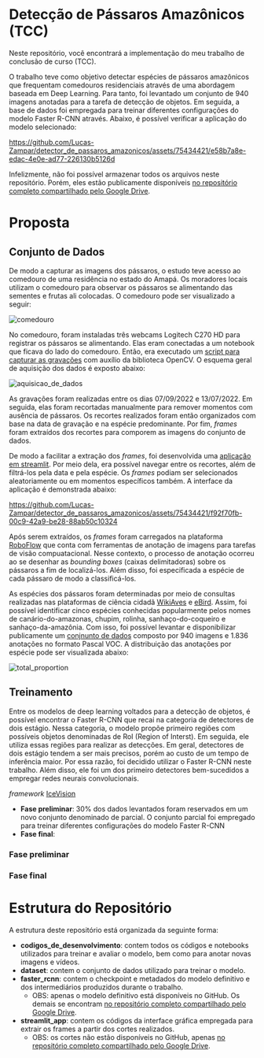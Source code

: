 # Detecção de Pássaros Amazônicos (TCC)

Neste repositório, você encontrará a implementação do meu trabalho de conclusão de curso (TCC).  

O trabalho teve como  objetivo detectar espécies de pássaros amazônicos que frequentam comedouros residenciais através de uma abordagem baseada em Deep Learning. Para tanto, foi levantado um conjunto de 940 imagens anotadas para a tarefa de detecção de objetos. Em seguida, a base de dados foi empregada para treinar diferentes configurações do modelo Faster R-CNN através. Abaixo, é possível verificar a aplicação do modelo selecionado: 

https://github.com/Lucas-Zampar/detector_de_passaros_amazonicos/assets/75434421/e58b7a8e-edac-4e0e-ad77-226130b5126d

Infelizmente, não foi possível armazenar todos os arquivos neste repositório. Porém, eles estão publicamente disponíveis [no repositório completo compartilhado pelo Google Drive](https://drive.google.com/drive/folders/12ueqV4UuxU2ebdD4YYV4xpQZ3hxHhIk-?usp=drive_link).

# Proposta 

## Conjunto de Dados

De modo a capturar as imagens dos pássaros, o estudo teve acesso ao comedouro de uma residência no estado do Amapá. Os moradores locais utilizam o comedouro para observar os pássaros se alimentando das sementes e frutas ali colocadas. O comedouro pode ser visualizado a seguir:

![comedouro](https://github.com/Lucas-Zampar/detector_de_passaros_amazonicos/assets/75434421/a0c60cdd-c422-49c0-9599-b37959cf570e)

No comedouro, foram instaladas três webcams Logitech C270 HD para registrar os pássaros se alimentando. Elas eram conectadas a um notebook que ficava do lado do comedouro. Então, era executado um [script para capturar as gravações](https://github.com/Lucas-Zampar/detector_de_passaros_amazonicos/blob/main/dataset/dataset_utils/script_opencv.py) com auxílio da biblioteca OpenCV. O esquema geral de aquisição dos dados é exposto abaixo:

![aquisicao_de_dados](https://github.com/Lucas-Zampar/detector_de_passaros_amazonicos/assets/75434421/1304c715-bcda-47d3-848e-c604306c0b06)

As gravações foram realizadas entre os dias 07/09/2022 e 13/07/2022. Em seguida, elas foram recortadas manualmente para remover momentos com ausência de pássaros. Os recortes realizados foram então organizados com base na data de gravação e na espécie predominante. Por fim, _frames_ foram extraídos dos recortes para comporem as imagens do conjunto de dados. 

De modo a facilitar a extração dos _frames_, foi desenvolvida uma [aplicação em streamlit](https://github.com/Lucas-Zampar/detector_de_passaros_amazonicos/tree/main/streamlit_app). Por meio dela, era possível navegar entre os recortes, além de filtrá-los pela data e pela espécie. Os _frames_ podiam ser selecionados aleatoriamente ou em momentos específicos também. A interface da aplicação é demonstrada abaixo: 

https://github.com/Lucas-Zampar/detector_de_passaros_amazonicos/assets/75434421/f92f70fb-00c9-42a9-be28-88ab50c10324

Após serem extraídos, os _frames_ foram carregados na plataforma [RoboFlow](https://roboflow.com/) que conta com ferramentas de anotação de imagens para tarefas de visão compuatacional. Nesse contexto, o processo de anotação ocorreu ao se desenhar as _bounding boxes_ (caixas delimitadoras) sobre os pássaros a fim de localizá-los. Além disso, foi especificada a espécie de cada pássaro de modo a classificá-los.  


As espécies dos pássaros foram determinadas por meio de consultas realizadas nas plataformas de ciência cidadã [WikiAves](https://www.wikiaves.com.br/) e [eBird](https://ebird.org/home). Assim, foi possível identificar cinco espécies conhecidas popularmente pelos nomes de canário-do-amazonas, chupim, rolinha, sanhaço-do-coqueiro e sanhaço-da-amazônia. Com isso, foi possível levantar e disponibilizar publicamente um [conjnunto de dados](https://github.com/Lucas-Zampar/detector_de_passaros_amazonicos/tree/main/dataset) composto por 940 imagens e 1.836 anotações no formato Pascal VOC. A distribuição das anotações por espécie pode ser visualizada abaixo:

![total_proportion](https://github.com/Lucas-Zampar/detector_de_passaros_amazonicos/assets/75434421/f42e5a3e-6c5f-43f4-a7ac-c95327cf5c6d)

## Treinamento 

Entre os modelos de deep learning voltados para a detecção de objetos, é possível encontrar o Faster R-CNN que recai na categoria de detectores de dois estágio. Nessa categoria, o modelo propõe primeiro regiões com possíveis objetos denominadas de RoI (Region of Interst). Em seguida, ele utiliza essas regiões para realizar as detecções. Em geral, detectores de dois estágio tendem a ser mais precisos, porém ao custo de um tempo de inferência maior. Por essa razão, foi decidido utilizar o Faster R-CNN neste trabalho. Além disso, ele foi um dos primeiro detectores bem-sucedidos a empregar redes neurais convolucionais. 





 

_framework_ [IceVision](https://github.com/airctic/icevision)



- __Fase preliminar__: 30% dos dados levantados foram reservados em um novo conjunto denominado de parcial. O conjunto parcial foi empregado para treinar diferentes configurações do modelo Faster R-CNN
- __Fase final__:


### Fase preliminar

### Fase final
















# Estrutura do Repositório

A estrutura deste repositório está organizada da seguinte forma: 

- __codigos_de_desenvolvimento__: contem todos os códigos e notebooks utilizados para treinar e avaliar o modelo, bem como para anotar novas imagens e vídeos. 
- __dataset__: contem o conjunto de dados utilizado para treinar o modelo. 
- __faster_rcnn__: contem o checkpoint e metadados do modelo definitivo e dos intermediários produzidos durante o trabalho. 
    - OBS: apenas o modelo definitivo está disponíveis no GitHub. Os demais se encontram [no repositório completo compartilhado pelo Google Drive](https://drive.google.com/drive/folders/12ueqV4UuxU2ebdD4YYV4xpQZ3hxHhIk-?usp=drive_link). 
- __streamlit_app__: contem os códigos da interface gráfica empregada para extrair os frames a partir dos cortes realizados.
    - OBS: os cortes não estão disponíveis no GitHub, apenas [no repositório completo compartilhado pelo Google Drive](https://drive.google.com/drive/folders/12ueqV4UuxU2ebdD4YYV4xpQZ3hxHhIk-?usp=drive_link).

